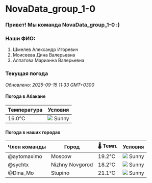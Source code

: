 # NovaData_group_1-0
### Привет! Мы команда NovaData_group_1-0 :)

### Наши ФИО:
1. Шмелев Александр Игоревич
2. Моисеева Дина Валерьевна
3. Алпатова Марианна Валерьевна

### Текущая погода
<!-- WEATHER:START -->
_Обновлено: 2025-09-15 11:33 GMT+0300_

#### Погода в Абакане

| Температура | Условия |
|-------------|----------|
| 16.0°C     | ![](https://cdn.weatherapi.com/weather/64x64/day/113.png) Sunny |

#### Погода в наших городах

| Член команды  | Город               | 🌡️ Темп.  | Условия          |
|---------------|---------------------|-----------|--------------------|
| @aytomaximo    | Moscow              |   19.2°C | ![](https://cdn.weatherapi.com/weather/64x64/day/113.png) Sunny        |
| @sychtx        | Nizhny Novgorod     |   18.2°C | ![](https://cdn.weatherapi.com/weather/64x64/day/113.png) Sunny        |
| @Dina_Mo       | Stupino             |   21.1°C | ![](https://cdn.weatherapi.com/weather/64x64/day/113.png) Sunny        |

<!-- WEATHER:END -->
